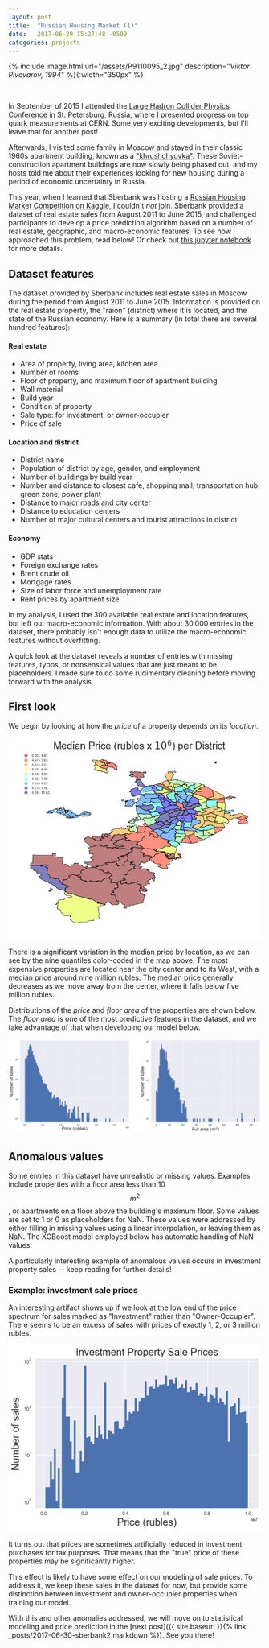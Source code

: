 ```yaml
---
layout: post
title:  "Russian Housing Market (1)"
date:   2017-06-29 15:27:48 -0500
categories: projects
---
```


{% include image.html url="/assets/P9110095_2.jpg" description="<em>Viktor Pivovarov, 1994</em>" %}{:width="350px" %}

&nbsp;

In September of 2015 I attended the [Large Hadron Collider Physics Conference](http://lhcp2015.com) in St. Petersburg, Russia, where I presented [progress](https://arxiv.org/abs/1512.02244) on top quark measurements at CERN.  Some very exciting developments, but I'll leave that for another post!

Afterwards, I visited some family in Moscow and stayed in their classic 1960s apartment building, known as a ["khrushchyovka"](https://en.wikipedia.org/wiki/Khrushchyovka).  These Soviet-construction apartment buildings are now slowly being phased out, and my hosts told me about their experiences looking for new housing during a period of economic uncertainty in Russia.

This year, when I learned that Sberbank was hosting a [Russian Housing Market Competition on Kaggle](https://www.kaggle.com/c/sberbank-russian-housing-market), I couldn't *not* join.  Sberbank provided a dataset of real estate sales from August 2011 to June 2015, and challenged participants to develop a price prediction algorithm based on a number of real estate, geographic, and macro-economic features.  To see how I approached this problem, read below!  Or check out [this jupyter notebook](https://github.com/nmirman/sberbank/blob/master/analysis/Sberbank.ipynb) for more details.


## Dataset features

The dataset provided by Sberbank includes real estate sales in Moscow during the period from August 2011 to June 2015.  Information is provided on the real estate property, the "raion" (district) where it is located, and the state of the Russian economy.  Here is a summary (in total there are several hundred features):


#### Real estate
  * Area of property, living area, kitchen area
  * Number of rooms
  * Floor of property, and maximum floor of apartment building
  * Wall material
  * Build year
  * Condition of property
  * Sale type: for investment, or owner-occupier
  * Price of sale

#### Location and district
  * District name
  * Population of district by age, gender, and employment
  * Number of buildings by build year
  * Number and distance to closest cafe, shopping mall, transportation hub, green zone, power plant
  * Distance to major roads and city center
  * Distance to education centers
  * Number of major cultural centers and tourist attractions in district

#### Economy
  * GDP stats
  * Foreign exchange rates
  * Brent crude oil
  * Mortgage rates
  * Size of labor force and unemployment rate
  * Rent prices by apartment size

In my analysis, I used the 300 available real estate and location features, but left out macro-economic information.  With about 30,000 entries in the dataset, there probably isn't enough data to utilize the macro-economic features without overfitting.

A quick look at the dataset reveals a number of entries with missing features, typos, or nonsensical values that are just meant to be placeholders.  I made sure to do some rudimentary cleaning before moving forward with the analysis.
  

## First look

We begin by looking at how the *price* of a property depends on its *location*.

![png](/assets/Sberbank_files/Sberbank_6_0.png)

There is a significant variation in the median price by location, as we can see by the nine quantiles color-coded in the map above.  The most expensive properties are located near the city center and to its West, with a median price around nine million rubles.  The median price generally decreases as we move away from the center, where it falls below five million rubles.

Distributions of the *price* and *floor area* of the properties are shown below.  The *floor area* is one of the most predictive features in the dataset, and we take advantage of that when developing our model below.

![png](/assets/Sberbank_files/Sberbank_8_0.png)


## Anomalous values

Some entries in this dataset have unrealistic or missing values.  Examples include properties with a floor area less than 10 $$ m^2 $$, or apartments on a floor above the building's maximum floor.  Some values are set to 1 or 0 as placeholders for NaN.  These values were addressed by either filling in missing values using a linear interpolation, or leaving them as NaN.  The XGBoost model employed below has automatic handling of NaN values.

A particularly interesting example of anomalous values occurs in investment property sales -- keep reading for further details!

### Example: investment sale prices
An interesting artifact shows up if we look at the low end of the price spectrum for sales marked as "Investment" rather than "Owner-Occupier".  There seems to be an excess of sales with prices of exactly 1, 2, or 3 million rubles.

![png](/assets/Sberbank_files/Sberbank_10_0.png)

It turns out that prices are sometimes artificially reduced in investment purchases for tax purposes.  That means that the "true" price of these properties may be significantly higher.

This effect is likely to have some effect on our modeling of sale prices.  To address it, we keep these sales in the dataset for now, but provide some distinction between investment and owner-occupier properties when training our model.

With this and other anomalies addressed, we will move on to statistical modeling and price prediction in the [next post]({{ site.baseurl }}{% link _posts/2017-06-30-sberbank2.markdown %}).  See you there!
